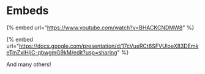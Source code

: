 # Embeds



{% embed url="https://www.youtube.com/watch?v=BHACKCNDMW8" %}

{% embed url="https://docs.google.com/presentation/d/17cVueRCt6SFVUloeX83DEmkeTmZxIHijC-qbwgmG9kM/edit?usp=sharing" %}

And many others!
